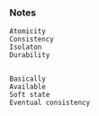 ### Notes

        
    Atomicity
    Consistency
    Isolaton
    Durability

    
    Basically
    Available
    Soft state
    Eventual consistency
    

    
